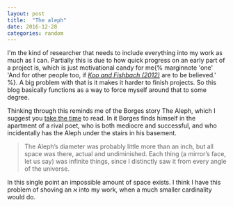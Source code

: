 ```yaml
---
layout: post
title:  "The aleph"
date: 2016-12-28
categories: random
---
```


I'm the kind of researcher that needs to include everything into my work as much as I can. Partially this is due to how quick progress on an early part of a project is, which is just motivational candy for me{% marginnote 'one' 'And for other people too, if [*Koo and Fishbach (2012)*](https://faculty.chicagobooth.edu/ayelet.fishbach/research/small%20area.pdf) are to be believed.' %}. A big problem with that is it makes it harder to finish projects. So this blog basically functions as a way to force myself around that to some degree.

Thinking through this reminds me of the Borges story The Aleph, which I suggest you [take the time](http://web.mit.edu/allanmc/www/borgesaleph.pdf) to read. In it Borges finds himself in the apartment of a rival poet, who is both mediocre and successful, and who incidentally has the Aleph under the stairs in his basement.

> The Aleph’s diameter was probably little more than an inch, but all space was there, actual and undiminished. Each thing (a mirror’s face, let us say) was infinite things, since I distinctly saw it from every angle of the universe.

In this single point an impossible amount of space exists. I think I have this problem of shoving an &#1488; into my work, when a much smaller cardinality would do.
